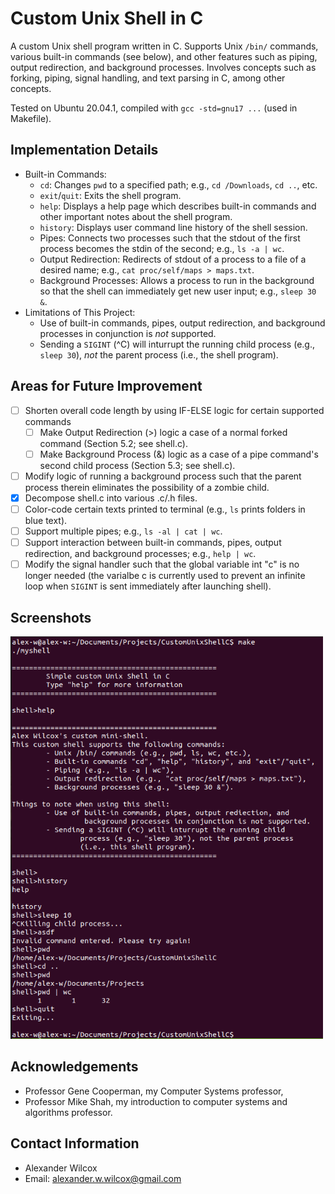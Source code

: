 # Custom Unix Shell in C

A custom Unix shell program written in C. Supports Unix `/bin/` commands, various built-in commands (see below), and other features such as piping, output redirection, and background processes. Involves concepts such as forking, piping, signal handling, and text parsing in C, among other concepts. 

Tested on Ubuntu 20.04.1, compiled with `gcc -std=gnu17 ...` (used in Makefile).

## Implementation Details

- Built-in Commands: 
  - `cd`: Changes `pwd` to a specified path; e.g., `cd /Downloads`, `cd ..`, etc. 
  - `exit`/`quit`: Exits the shell program.
  - `help`: Displays a help page which describes built-in commands and other important notes about the shell program.
  - `history`: Displays user command line history of the shell session.
  - Pipes: Connects two processes such that the stdout of the first process becomes the stdin of the second; e.g., `ls -a | wc`.
  - Output Redirection: Redirects of stdout of a process to a file of a desired name; e.g., `cat proc/self/maps > maps.txt`.
  - Background Processes: Allows a process to run in the background so that the shell can immediately get new user input; e.g., `sleep 30 &`.  
- Limitations of This Project:
  - Use of built-in commands, pipes, output redirection, and background processes in conjunction is *not* supported. 
  - Sending a `SIGINT` (^C) will inturrupt the running child process (e.g., `sleep 30`), *not* the parent process (i.e., the shell program).

## Areas for Future Improvement

- [ ] Shorten overall code length by using IF-ELSE logic for certain supported commands
  - [ ] Make Output Redirection (>) logic a case of a normal forked command (Section 5.2; see shell.c). 
  - [ ] Make Background Process (&) logic as a case of a pipe command's second child process (Section 5.3; see shell.c).
- [ ] Modify logic of running a background process such that the parent process therein eliminates the possibility of a zombie child. 
- [x] Decompose shell.c into various .c/.h files. 
- [ ] Color-code certain texts printed to terminal (e.g., `ls` prints folders in blue text).
- [ ] Support multiple pipes; e.g., `ls -al | cat | wc`.
- [ ] Support interaction between built-in commands, pipes, output redirection, and background processes; e.g., `help | wc`.
- [ ] Modify the signal handler such that the global variable int "c" is no longer needed (the varialbe c is currently used to prevent an infinite loop when `SIGINT` is sent immediately after launching shell).  

## Screenshots

<img src="https://github.com/alex-w-99/Custom-Unix-Shell-C/blob/main/shell_screenshot.png" width="500"/>

## Acknowledgements

- Professor Gene Cooperman, my Computer Systems professor,
- Professor Mike Shah, my introduction to computer systems and algorithms professor. 

## Contact Information

- Alexander Wilcox
- Email: alexander.w.wilcox@gmail.com
